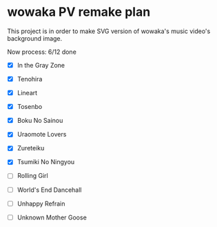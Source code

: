 # wowaka PV remake plan

This project is in order to make SVG version of wowaka's music video's background image.

Now process: 6/12 done

- [x] In the Gray Zone
- [x] Tenohira
- [x] Lineart
- [x] Tosenbo
- [x] Boku No Sainou
- [x] Uraomote Lovers
- [x] Zureteiku
- [x] Tsumiki No Ningyou
- [ ] Rolling Girl
- [ ] World's End Dancehall
- [ ] Unhappy Refrain
- [ ] Unknown Mother Goose

